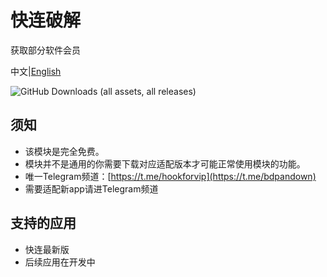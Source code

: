 # 快连破解
获取部分软件会员<br>

中文|[English](https://github.com/ZTXBOSS666/com.klpj.application/blob/main/README-en-US.md)

![GitHub Downloads (all assets, all releases)](https://img.shields.io/github/downloads/Xposed-Modules-Repo/com.wye4.hookforvip/total)
## 须知
- 该模块是完全免费。
- 模块并不是通用的你需要下载对应适配版本才可能正常使用模块的功能。
- 唯一Telegram频道：[https://t.me/hookforvip](https://t.me/bdpandown)
- 需要适配新app请进Telegram频道
## 支持的应用
- 快连最新版
- 后续应用在开发中

